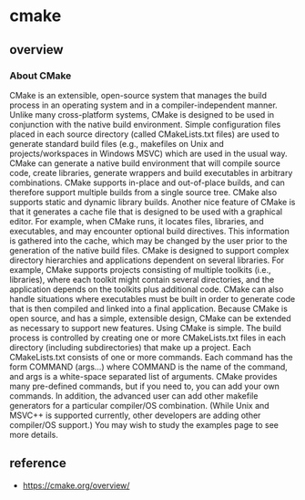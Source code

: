 # cmake
## overview
### About CMake
CMake is an extensible, open-source system that manages the build process in an operating system and in a compiler-independent manner. Unlike many cross-platform systems, CMake is designed to be used in conjunction with the native build environment. Simple configuration files placed in each source directory (called CMakeLists.txt files) are used to generate standard build files (e.g., makefiles on Unix and projects/workspaces in Windows MSVC) which are used in the usual way. CMake can generate a native build environment that will compile source code, create libraries, generate wrappers and build executables in arbitrary combinations. CMake supports in-place and out-of-place builds, and can therefore support multiple builds from a single source tree. CMake also supports static and dynamic library builds. Another nice feature of CMake is that it generates a cache file that is designed to be used with a graphical editor. For example, when CMake runs, it locates files, libraries, and executables, and may encounter optional build directives. This information is gathered into the cache, which may be changed by the user prior to the generation of the native build files.
CMake is designed to support complex directory hierarchies and applications dependent on several libraries. For example, CMake supports projects consisting of multiple toolkits (i.e., libraries), where each toolkit might contain several directories, and the application depends on the toolkits plus additional code. CMake can also handle situations where executables must be built in order to generate code that is then compiled and linked into a final application. Because CMake is open source, and has a simple, extensible design, CMake can be extended as necessary to support new features. Using CMake is simple. The build process is controlled by creating one or more CMakeLists.txt files in each directory (including subdirectories) that make up a project. Each CMakeLists.txt consists of one or more commands. Each command has the form COMMAND (args…) where COMMAND is the name of the command, and args is a white-space separated list of arguments. CMake provides many pre-defined commands, but if you need to, you can add your own commands. In addition, the advanced user can add other makefile generators for a particular compiler/OS combination. (While Unix and MSVC++ is supported currently, other developers are adding other compiler/OS support.) You may wish to study the examples page to see more details.

## reference
* https://cmake.org/overview/